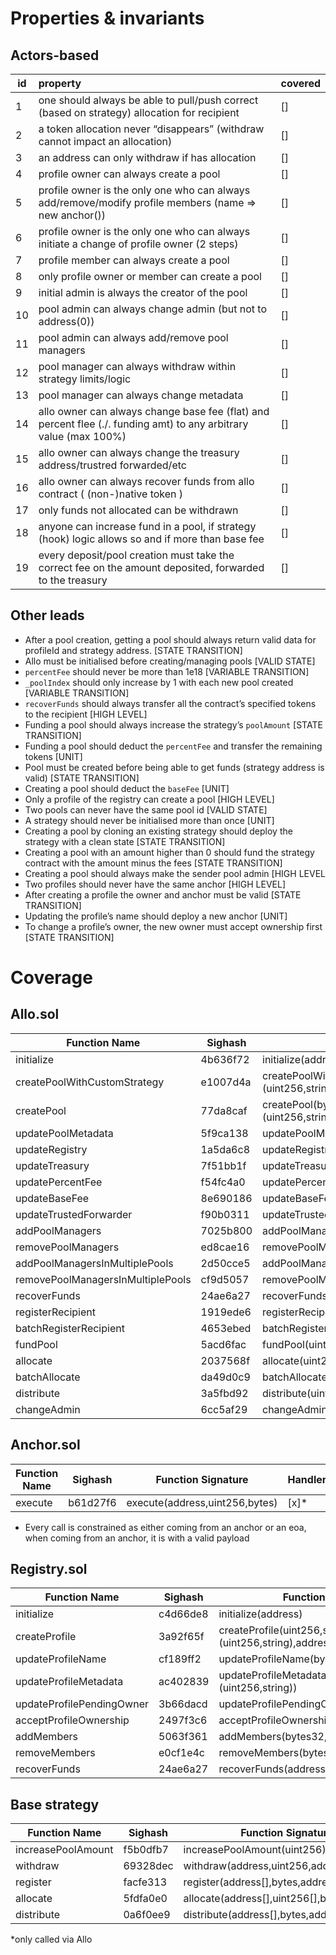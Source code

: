 # Properties & invariants

## Actors-based

| id  | property                                                                                                          | covered |
| --- | :---------------------------------------------------------------------------------------------------------------- | ------- |
| 1   | one should always be able to pull/push correct (based on strategy) allocation for recipient                       | []      |
| 2   | a token allocation never “disappears” (withdraw cannot impact an allocation)                                      | []      |
| 3   | an address can only withdraw if has allocation                                                                    | []      |
| 4   | profile owner can always create a pool                                                                            | []      |
| 5   | profile owner is the only one who can always add/remove/modify profile members (name ⇒ new anchor())              | []      |
| 6   | profile owner is the only one who can always initiate a change of profile owner (2 steps)                         | []      |
| 7   | profile member can always create a pool                                                                           | []      |
| 8   | only profile owner or member can create a pool                                                                    | []      |
| 9   | initial admin is always the creator of the pool                                                                   | []      |
| 10  | pool admin can always change admin (but not to address(0))                                                        | []      |
| 11  | pool admin can always add/remove pool managers                                                                    | []      |
| 12  | pool manager can always withdraw within strategy limits/logic                                                     | []      |
| 13  | pool manager can always change metadata                                                                           | []      |
| 14  | allo owner can always change base fee (flat) and percent flee (./. funding amt) to any arbitrary value (max 100%) | []      |
| 15  | allo owner can always change the treasury address/trustred forwarded/etc                                          | []      |
| 16  | allo owner can always recover funds from allo contract ( (non-)native token )                                     | []      |
| 17  | only funds not allocated can be withdrawn                                                                         | []      |
| 18  | anyone can increase fund in a pool, if strategy (hook) logic allows so and if more than base fee                  | []      |
| 19  | every deposit/pool creation must take the correct fee on the amount deposited, forwarded to the treasury          | []      |


## Other leads

- After a pool creation, getting a pool should always return valid data for profileId and strategy address. [STATE TRANSITION]
- Allo must be initialised before creating/managing pools [VALID STATE]
- `percentFee` should never be more than 1e18 [VARIABLE TRANSITION]
- `_poolIndex` should only increase by 1 with each new pool created [VARIABLE TRANSITION]
- `recoverFunds` should always transfer all the contract’s specified tokens to the recipient [HIGH LEVEL]
- Funding a pool should always increase the strategy’s `poolAmount` [STATE TRANSITION]
- Funding a pool should deduct the `percentFee` and transfer the remaining tokens [UNIT]
- Pool must be created before being able to get funds (strategy address is valid) [STATE TRANSITION]
- Creating a pool should deduct the `baseFee` [UNIT]
- Only a profile of the registry can create a pool [HIGH LEVEL]
- Two pools can never have the same pool id [VALID STATE]
- A strategy should never be initialised more than once [UNIT]
- Creating a pool by cloning an existing strategy should deploy the strategy with a clean state [STATE TRANSITION]
- Creating a pool with an amount higher than 0 should fund the strategy contract with the amount minus the fees [STATE TRANSITION]
- Creating a pool should always make the sender pool admin [HIGH LEVEL
- Two profiles should never have the same anchor [HIGH LEVEL]
- After creating a profile the owner and anchor must be valid [STATE TRANSITION]
- Updating the profile’s name should deploy a new anchor [UNIT]
- To change a profile’s owner, the new owner must accept ownership first [STATE TRANSITION]

# Coverage

## Allo.sol
| Function Name                     | Sighash  | Function Signature                                                                             | Handler |
| --------------------------------- | -------- | ---------------------------------------------------------------------------------------------- | ------- |
| initialize                        | 4b636f72 | initialize(address,address,address,uint256,uint256,address)                                    | NA      |
| createPoolWithCustomStrategy      | e1007d4a | createPoolWithCustomStrategy(bytes32,address,bytes,address,uint256,(uint256,string),address[]) | []      |
| createPool                        | 77da8caf | createPool(bytes32,address,bytes,address,uint256,(uint256,string),address[])                   | [x]     |
| updatePoolMetadata                | 5f9ca138 | updatePoolMetadata(uint256,(uint256,string))                                                   | [x]     |
| updateRegistry                    | 1a5da6c8 | updateRegistry(address)                                                                        | []      |
| updateTreasury                    | 7f51bb1f | updateTreasury(address)                                                                        | []      |
| updatePercentFee                  | f54fc4a0 | updatePercentFee(uint256)                                                                      | [x]     |
| updateBaseFee                     | 8e690186 | updateBaseFee(uint256)                                                                         | [x]     |
| updateTrustedForwarder            | f90b0311 | updateTrustedForwarder(address)                                                                | []      |
| addPoolManagers                   | 7025b800 | addPoolManagers(uint256,address[])                                                             | []      |
| removePoolManagers                | ed8cae16 | removePoolManagers(uint256,address[])                                                          | []      |
| addPoolManagersInMultiplePools    | 2d50cce5 | addPoolManagersInMultiplePools(uint256[],address[])                                            | []      |
| removePoolManagersInMultiplePools | cf9d5057 | removePoolManagersInMultiplePools(uint256[],address[])                                         | []      |
| recoverFunds                      | 24ae6a27 | recoverFunds(address,address)                                                                  | []      |
| registerRecipient                 | 1919ede6 | registerRecipient(uint256,address[],bytes)                                                     | []      |
| batchRegisterRecipient            | 4653ebed | batchRegisterRecipient(uint256[],address[][],bytes[])                                          | []      |
| fundPool                          | 5acd6fac | fundPool(uint256,uint256)                                                                      | []      |
| allocate                          | 2037568f | allocate(uint256,address[],uint256[],bytes)                                                    | []      |
| batchAllocate                     | da49d0c9 | batchAllocate(uint256[],address[][],uint256[][],uint256[],bytes[])                             | []      |
| distribute                        | 3a5fbd92 | distribute(uint256,address[],bytes)                                                            | []      |
| changeAdmin                       | 6cc5af29 | changeAdmin(uint256,address)                                                                   | []      |

## Anchor.sol
| Function Name | Sighash  | Function Signature             | Handler |
| ------------- | -------- | ------------------------------ | ------- |
| execute       | b61d27f6 | execute(address,uint256,bytes) | [x]*    |
* Every call is constrained as either coming from an anchor or an eoa, when coming from an anchor, it is with a valid payload

## Registry.sol
| Function Name             | Sighash  | Function Signature                                               | Handler |
| ------------------------- | -------- | ---------------------------------------------------------------- | ------- |
| initialize                | c4d66de8 | initialize(address)                                              | NA      |
| createProfile             | 3a92f65f | createProfile(uint256,string,(uint256,string),address,address[]) | []      |
| updateProfileName         | cf189ff2 | updateProfileName(bytes32,string)                                | []      |
| updateProfileMetadata     | ac402839 | updateProfileMetadata(bytes32,(uint256,string))                  | []      |
| updateProfilePendingOwner | 3b66dacd | updateProfilePendingOwner(bytes32,address)                       | []      |
| acceptProfileOwnership    | 2497f3c6 | acceptProfileOwnership(bytes32)                                  | []      |
| addMembers                | 5063f361 | addMembers(bytes32,address[])                                    | []      |
| removeMembers             | e0cf1e4c | removeMembers(bytes32,address[])                                 | []      |
| recoverFunds              | 24ae6a27 | recoverFunds(address,address)                                    | []      |

## Base strategy
| Function Name      | Sighash  | Function Signature                          | Handler |
| ------------------ | -------- | ------------------------------------------- | ------- |
| increasePoolAmount | f5b0dfb7 | increasePoolAmount(uint256)                 | NA*     |
| withdraw           | 69328dec | withdraw(address,uint256,address)           | []      |
| register           | facfe313 | register(address[],bytes,address)           | NA*     |
| allocate           | 5fdfa0e0 | allocate(address[],uint256[],bytes,address) | NA*      |
| distribute         | 0a6f0ee9 | distribute(address[],bytes,address)         | NA*      |

*only called via Allo
